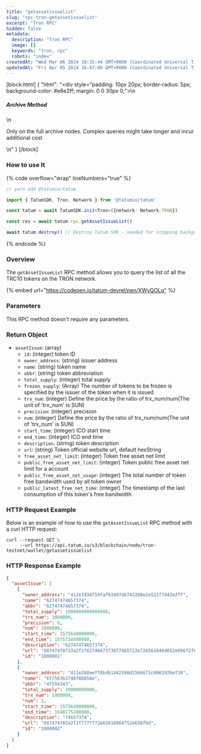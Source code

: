 ```yaml
---
title: "getassetissuelist"
slug: "rpc-tron-getassetissuelist"
excerpt: "Tron RPC"
hidden: false
metadata: 
  description: "Tron RPC"
  image: []
  keywords: "tron, rpc"
  robots: "index"
createdAt: "Wed Mar 06 2024 10:35:44 GMT+0000 (Coordinated Universal Time)"
updatedAt: "Fri Apr 05 2024 16:47:00 GMT+0000 (Coordinated Universal Time)"
---
```

[block:html]
{
  "html": "<div style=\"padding: 10px 20px; border-radius: 5px; background-color: #e6e2ff; margin: 0 0 30px 0;\">\n  <h5>Archive Method</h5>\n  <p>Only on the full archive nodes. Complex queries might take longer and incur additional cost</p>\n</div>"
}
[/block]


### How to use It

{% code overflow="wrap" lineNumbers="true" %}

```typescript
// yarn add @tatumio/tatum

import { TatumSDK, Tron, Network } from '@tatumio/tatum'

const tatum = await TatumSDK.init<Tron>({network: Network.TRON})

const res = await tatum.rpc.getAssetIssueList()

await tatum.destroy() // Destroy Tatum SDK - needed for stopping background jobs
```

{% endcode %}

### Overview

The `getAssetIssueList` RPC method allows you to query the list of all the TRC10 tokens on the TRON network.

{% embed url="<https://codepen.io/tatum-devrel/pen/XWyQOLq"> %}

### Parameters

This RPC method doesn't require any parameters.

### Return Object

- `assetIssue`: (array)
  - `id`: (integer) token ID
  - `owner_address`: (string) issuer address
  - `name`: (string) token name
  - `abbr`: (string) token abbreviation
  - `total_supply`: (integer) total supply
  - `frozen_supply`: (Array) The number of tokens to be frozen is specified by the issuer of the token when it is issued
  - `trx_num`: (integer) Define the price by the ratio of trx\_num/num(The unit of 'trx\_num' is SUN)
  - `precision`: (integer) precision
  - `num`: (integer) Define the price by the ratio of trx\_num/num(The unit of 'trx\_num' is SUN)
  - `start_time`: (integer) ICO start time
  - `end_time`: (integer) ICO end time
  - `description`: (string) token description
  - `url`: (string) Token official website url, default hexString
  - `free_asset_net_limit`: (integer) Token free asset net limit
  - `public_free_asset_net_limit`: (integer) Token public free asset net limit for a account
  - `public_free_asset_net_usage`: (integer) The total number of token free bandwidth used by all token owner
  - `public_latest_free_net_time`: (integer) The timestamp of the last consumption of this token's free bandwidth

### HTTP Request Example

Below is an example of how to use the `getAssetIssueList` RPC method with a curl HTTP request:

```shell
curl --request GET \
     --url https://api.tatum.io/v3/blockchain/node/tron-testnet/wallet/getassetissuelist
```

### HTTP Response Example

```json
{
  "assetIssue": [
    {
      "owner_address": "412e1934759faf93497d6742208e2e521f7043e2ff",
      "name": "62747474657374",
      "abbr": "62747474657374",
      "total_supply": 1000000000000000,
      "trx_num": 1000000,
      "precision": 6,
      "num": 1000000,
      "start_time": 1575648000000,
      "end_time": 1575734400000,
      "description": "62747474657374",
      "url": "68747470733a2f2f62746673736f7465722e726561646d652e696f2f646f63732f686f772d746f2d6765742d737461727465642d776974682d736f746572",
      "id": "1000001"
    },
    {
      "owner_address": "411e260aeff8bd61d42590d256b671c8062926ef20",
      "name": "6f756363746f6b656e",
      "abbr": "4f554343",
      "total_supply": 10000000000,
      "trx_num": 1000000,
      "num": 1,
      "start_time": 1575648000000,
      "end_time": 1640275200000,
      "description": "74657374",
      "url": "687474703a2f2f7777772e62616964752e636f6d",
      "id": "1000002"
    }
  ]
}
```
